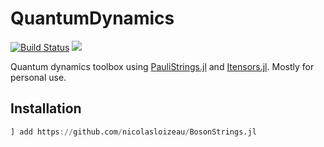 # QuantumDynamics

[![Build Status](https://github.com/nicolasloizeau/QuantumDynamics.jl/actions/workflows/CI.yml/badge.svg?branch=main)](https://github.com/nicolasloizeau/QuantumDynamics.jl/actions/workflows/CI.yml?query=branch%3Amain)
[![](https://img.shields.io/badge/docs-dev-blue.svg)](https://nicolasloizeau.github.io/QuantumDynamics.jl/)


Quantum dynamics toolbox using [PauliStrings.jl](https://github.com/nicolasloizeau/PauliStrings.jl) and [Itensors.jl](https://github.com/ITensor/ITensors.jl).
Mostly for personal use.

## Installation

```julia
] add https://github.com/nicolasloizeau/BosonStrings.jl
```
